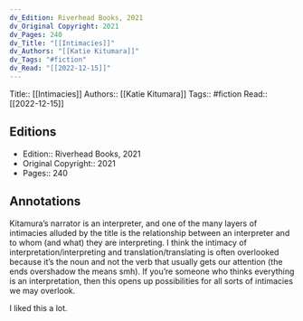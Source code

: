 ```yaml
---
dv_Edition: Riverhead Books, 2021
dv_Original Copyright: 2021
dv_Pages: 240
dv_Title: "[[Intimacies]]"
dv_Authors: "[[Katie Kitumara]]"
dv_Tags: "#fiction"
dv_Read: "[[2022-12-15]]"
---
```

Title:: [[Intimacies]]
Authors:: [[Katie Kitumara]]
Tags:: #fiction 
Read:: [[2022-12-15]]

## Editions
- Edition:: Riverhead Books, 2021
- Original Copyright:: 2021
- Pages:: 240

## Annotations

Kitamura’s narrator is an interpreter, and one of the many layers of intimacies alluded by the title is the relationship between an interpreter and to whom (and what) they are interpreting. I think the intimacy of interpretation/interpreting and translation/translating is often overlooked because it’s the noun and not the verb that usually gets our attention (the ends overshadow the means smh). If you’re someone who thinks everything is an interpretation, then this opens up possibilities for all sorts of intimacies we may overlook.   
  
I liked this a lot.